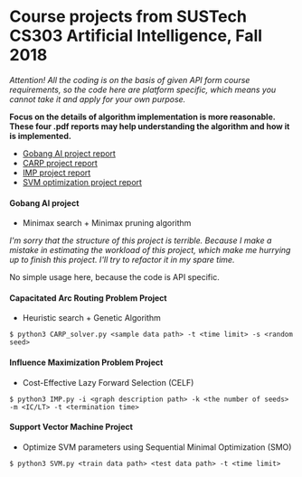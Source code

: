 # Course projects from SUSTech CS303 Artificial Intelligence, Fall 2018

*Attention! All the coding is on the basis of given API form course requirements, so the code here are platform specific, which means you cannot take it and apply for your own purpose.*

**Focus on the details of algorithm implementation is more reasonable. These four .pdf reports may help understanding the algorithm and how it is implemented.**

- [Gobang AI project report](https://github.com/zh-plus/AI-course-project/blob/master/Gobang.pdf)
- [CARP project report](https://github.com/zh-plus/AI-course-project/blob/master/CARP.pdf)
- [IMP project report](https://github.com/zh-plus/AI-course-project/blob/master/IMP.pdf)
- [SVM optimization project report](https://github.com/zh-plus/AI-course-project/blob/master/SVM.pdf)



#### Gobang AI project

- Minimax search + Minimax pruning algorithm

*I'm sorry that the structure of this project is terrible. Because I make a mistake in estimating the workload of this project, which make me hurrying up to finish this project. I'll try to refactor it in my spare time.*

No simple usage here, because the code is API specific.



#### Capacitated Arc Routing Problem Project

- Heuristic search + Genetic Algorithm

`$ python3 CARP_solver.py <sample data path> -t <time limit> -s <random seed> `



#### Influence Maximization Problem Project

- Cost-Effective Lazy Forward Selection (CELF)

`$ python3 IMP.py -i <graph description path> -k <the number of seeds> -m <IC/LT> -t <termination time> `



#### Support Vector Machine Project

- Optimize SVM parameters using Sequential Minimal Optimization (SMO)

`$ python3 SVM.py <train data path> <test data path> -t <time limit>`